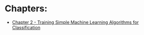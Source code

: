 # Chapters:

- [Chapter 2 - Training Simple Machine Learning Algorithms for Classification](chapter2.md)